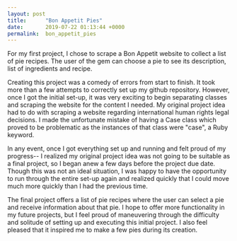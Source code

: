 ```yaml
---
layout: post
title:      "Bon Appetit Pies"
date:       2019-07-22 01:13:44 +0000
permalink:  bon_appetit_pies
---
```



For my first project, I chose to scrape a Bon Appetit website to collect a list of pie recipes. The user of the gem can choose a pie to see its description, list of ingredients and recipe. 

Creating this project was a comedy of errors from start to finish. It took more than a few attempts to correctly set up my github repository.  However, once I got the initial set-up, it was very exciting to begin separating classes and scraping the website for the content I needed. My original project idea had to do with scraping a website regarding international human rights legal decisions. I made the unfortunate mistake of having a Case class which proved to be problematic as the instances of that class were "case", a Ruby keyword.  

In any event, once I got everything set up and running and felt proud of my progress-- I realized my original project idea was not going to be suitable as a final project, so I began anew a few days before the project due date.  Though this was not an ideal situation, I was happy to have the opportunity to run through the entire set-up again and realized quickly that I could move much more quickly than I had the previous time. 

The final project offers a list of pie recipes where the user can select a pie and receive information about that pie. I hope to offer more functionality in my future projects, but I feel proud of maneuvering through the difficulty and solitude of setting up and executing this initial project. I also feel pleased that it inspired me to make a few pies during its creation.  
